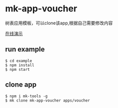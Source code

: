 # mk-app-voucher

树表应用模板，可以clone该app,根据自己需要修改内容

[在线演示](https://ziaochina.github.io/mk-app-voucher/)

## run example

```
$ cd example
$ npm install
$ npm start
```

## clone app

```
$ npm i mk-tools -g
$ mk clone mk-app-voucher apps/voucher
```
